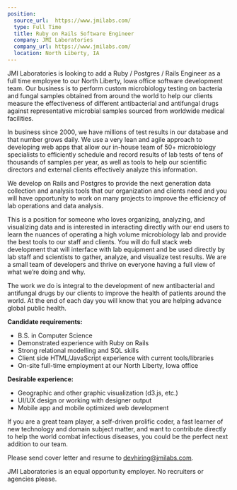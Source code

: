 ```yaml
---
position:
  source_url:  https://www.jmilabs.com/
  type: Full Time
  title: Ruby on Rails Software Engineer
  company: JMI Laboratories
  company_url: https://www.jmilabs.com/
  location: North Liberty, IA
---
```


JMI Laboratories is looking to add a Ruby / Postgres / Rails Engineer as a full time employee to our North Liberty, Iowa office software development team.  Our business is to perform custom microbiology testing on bacteria and fungal samples obtained from around the world to help our clients measure the effectiveness of different antibacterial and antifungal drugs against representative microbial samples sourced from worldwide medical facilities.

In business since 2000, we have millions of test results in our database and that number grows daily.  We use a very lean and agile approach to developing web apps that allow our in-house team of 50+ microbiology specialists to efficiently schedule and record results of lab tests of tens of thousands of samples per year, as well as tools to help our scientific directors and external clients effectively analyze this information.

We develop on Rails and Postgres to provide the next generation data collection and analysis tools that our organization and clients need and you will have opportunity to work on many projects to improve the efficiency of lab operations and data analysis.

This is a position for someone who loves organizing, analyzing, and visualizing data and is interested in interacting directly with our end users to learn the nuances of operating a high volume microbiology lab and provide the best tools to our staff and clients.  You will do full stack web development that will interface with lab equipment and be used directly by lab staff and scientists to gather, analyze, and visualize test results.  We are a small team of developers and thrive on everyone having a full view of what we’re doing and why.

The work we do is integral to the development of new antibacterial and antifungal drugs by our clients to improve the health of patients around the world.  At the end of each day you will know that you are helping advance global public health.

**Candidate requirements:**
* B.S. in Computer Science
* Demonstrated experience with Ruby on Rails
* Strong relational modelling and SQL skills
* Client side HTML/JavaScript experience with current tools/libraries
* On-site full-time employment at our North Liberty, Iowa office

**Desirable experience:**
* Geographic and other graphic visualization (d3.js, etc.)
* UI/UX design or working with designer output
* Mobile app and mobile optimized web development

If you are a great team player, a self-driven prolific coder, a fast learner of new technology and domain subject matter, and want to contribute directly to help the world combat infectious diseases, you could be the perfect next addition to our team.

Please send cover letter and resume to devhiring@jmilabs.com.

JMI Laboratories is an equal opportunity employer. No recruiters or agencies please.
